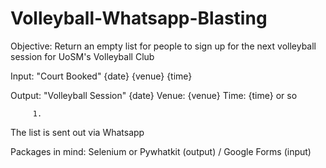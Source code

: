 # Volleyball-Whatsapp-Blasting

Objective: Return an empty list for people to sign up for the next volleyball session for UoSM's Volleyball Club

Input: "Court Booked" {date} {venue} {time}

Output: "Volleyball Session" {date} 
         Venue: {venue} 
         Time: {time} or so
         
         1. 

The list is sent out via Whatsapp

Packages in mind: Selenium or Pywhatkit (output) / Google Forms (input) 
